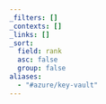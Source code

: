 ```yaml
---
_filters: []
_contexts: []
_links: []
_sort:
  field: rank
  asc: false
  group: false
aliases:
  - "#azure/key-vault"
---
```

